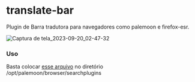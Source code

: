 # translate-bar
Plugin de Barra tradutora para navegadores como palemoon e firefox-esr.

![Captura de tela_2023-09-20_02-47-32](https://github.com/proxlu/translate-bar/assets/105125779/c9f53cea-078f-488c-93ee-1782b12860cf)

### Uso
Basta colocar [esse arquivo]() no diretório /opt/palemoon/browser/searchplugins
